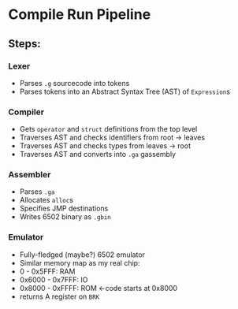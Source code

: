 # Compile Run Pipeline
## Steps:

### Lexer
- Parses `.g` sourcecode into tokens
- Parses tokens into an Abstract Syntax Tree (AST) of `Expression`s

### Compiler
- Gets `operator` and `struct` definitions from the top level
- Traverses AST and checks identifiers from root -> leaves
- Traverses AST and checks types from leaves -> root
- Traverses AST and converts into `.ga` gassembly

### Assembler
- Parses `.ga`
- Allocates `alloc`s
- Specifies JMP destinations
- Writes 6502 binary as `.gbin`

### Emulator
- Fully-fledged (maybe?) 6502 emulator
- Similar memory map as my real chip:
- 0 - 0x5FFF: RAM
- 0x6000 - 0x7FFF: IO
- 0x8000 - 0xFFFF: ROM <-code starts at 0x8000
- returns A register on `BRK`